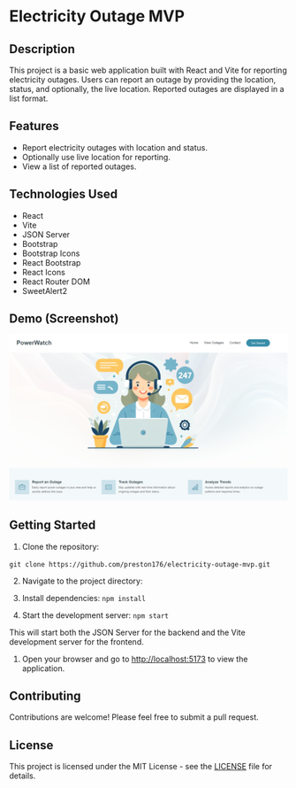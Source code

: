 # Electricity Outage MVP

## Description

This project is a basic web application built with React and Vite for reporting electricity outages. Users can report an outage by providing the location, status, and optionally, the live location. Reported outages are displayed in a list format.
## Features

- Report electricity outages with location and status.
- Optionally use live location for reporting.
- View a list of reported outages.

## Technologies Used

- React
- Vite
- JSON Server
- Bootstrap
- Bootstrap Icons
- React Bootstrap
- React Icons
- React Router DOM
- SweetAlert2

## Demo (Screenshot)

![Landing Page](image.png)

## Getting Started

1. Clone the repository:

```git clone https://github.com/preston176/electricity-outage-mvp.git```

2. Navigate to the project directory:
3. Install dependencies:
```npm install```

4. Start the development server:
```npm start```


This will start both the JSON Server for the backend and the Vite development server for the frontend.

1. Open your browser and go to [http://localhost:5173](http://localhost:5173) to view the application.

## Contributing

Contributions are welcome! Please feel free to submit a pull request.

## License

This project is licensed under the MIT License - see the [LICENSE](LICENSE) file for details.

